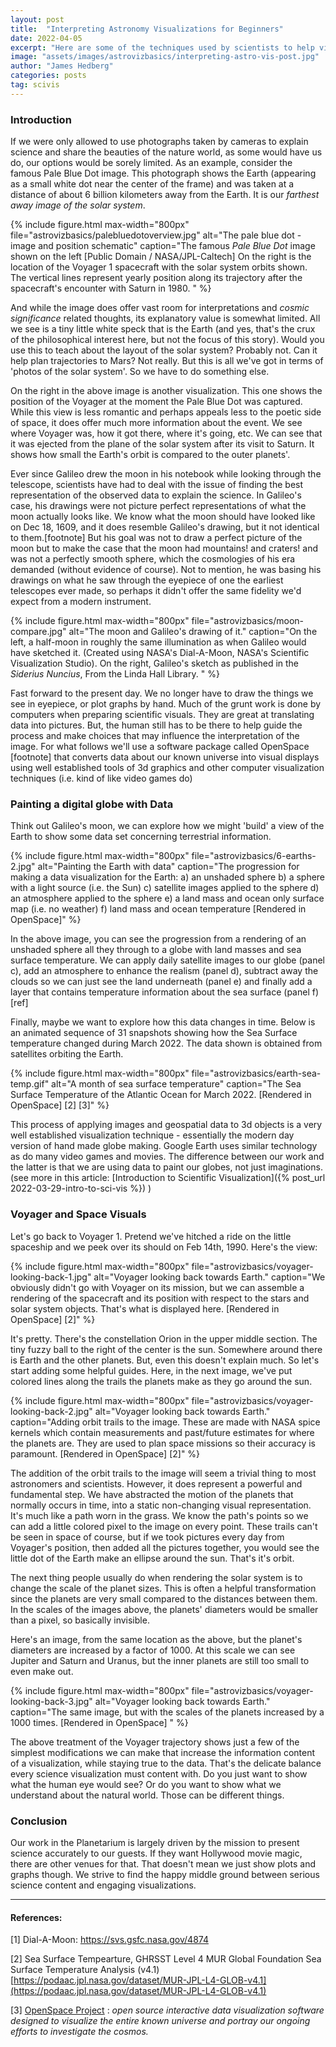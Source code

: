 ```yaml
---
layout: post
title:  "Interpreting Astronomy Visualizations for Beginners"
date: 2022-04-05
excerpt: "Here are some of the techniques used by scientists to help visualize the cosmos, for the purposes of communicating their science"
image: "assets/images/astrovizbasics/interpreting-astro-vis-post.jpg"
author: "James Hedberg"
categories: posts
tag: scivis
---
```


### Introduction

If we were only allowed to use photographs taken by cameras to explain science and share the beauties of the nature world, as some would have us do, our options would be sorely limited. As an example, consider the famous Pale Blue Dot image. This photograph shows the Earth (appearing as a small white dot near the center of the frame) and was taken at a distance of about 6 billion kilometers away from the Earth. It is our <i>farthest away image of the solar system</i>.


{%
include figure.html
max-width="800px"
file="astrovizbasics/palebluedotoverview.jpg" alt="The pale blue dot - image and position schematic"
caption="The famous <i>Pale Blue Dot</i> image shown on the left [Public Domain / NASA/JPL-Caltech] On the right is the location of the Voyager 1 spacecraft with the solar system orbits shown. The vertical lines represent yearly position along its trajectory after the spacecraft's encounter with Saturn in 1980. "
%}

And while the image does offer vast room for interpretations and <i>cosmic significance</i> related thoughts, its explanatory value is somewhat limited. All we see is a tiny little white speck that is the Earth (and yes, that's the crux of the philosophical interest here, but not the focus of this story). Would you use this to teach about the layout of the solar system? Probably not. Can it help plan trajectories to Mars? Not really. But this is all we've got in terms of 'photos of the solar system'. So we have to do something else.

On the right in the above image is another visualization. This one shows the position of the Voyager at the moment the Pale Blue Dot was captured. While this view is less romantic and perhaps appeals less to the poetic side of space, it does offer much more information about the event. We see where Voyager was, how it got there, where it's going, etc. We can see that it was ejected from the plane of the solar system after its visit to Saturn. It shows how small the Earth's orbit is compared to the outer planets'.

Ever since Galileo drew the moon in his notebook while looking through the telescope, scientists have had to deal with the issue of finding the best representation of the observed data to explain the science. In Galileo's case, his drawings were not picture perfect representations of what the moon actually looks like. We know what the moon should have looked like on Dec 18, 1609, and it does resemble Galileo's drawing, but it not identical to them.[footnote] But his goal was not to draw a perfect picture of the moon but to make the case that the moon had mountains! and craters! and was not a perfectly smooth sphere, which the cosmologies of his era demanded (without evidence of course). Not to mention, he was basing his drawings on what he saw through the eyepiece of one the earliest telescopes ever made, so perhaps it didn't offer the same fidelity we'd expect from a modern instrument.

{%
include figure.html
max-width="800px"
file="astrovizbasics/moon-compare.jpg" alt="The moon and Galileo's drawing of it."
caption="On the left, a half-moon in roughly the same illumination as when Galileo would have sketched it. (Created using NASA's Dial-A-Moon, NASA's Scientific Visualization Studio). On the right, Galileo's sketch as published in the <i>Siderius Nuncius</i>, From the Linda Hall Library. "
%}



Fast forward to the present day. We no longer have to draw the things we see in eyepiece, or plot graphs by hand. Much of the grunt work is done by computers when preparing scientific visuals. They are great at translating data into pictures. But, the human still has to be there to help guide the process and make choices that may influence the interpretation of the image. For what follows we'll use a software package called OpenSpace [footnote] that converts data about our known universe into visual displays using well established tools of 3d graphics and other computer visualization techniques (i.e. kind of like video games do)

### Painting a digital globe with Data

Think out Galileo's moon, we can explore how we might 'build' a view of the Earth to show some data set concerning terrestrial information.

{%
include figure.html
max-width="800px"
file="astrovizbasics/6-earths-2.jpg" alt="Painting the Earth with data"
caption="The progression for making a data visualization for the Earth: a) an unshaded sphere b) a sphere with a light source (i.e. the Sun) c) satellite images applied to the sphere d) an atmosphere applied to the sphere e) a land mass and ocean only surface map (i.e. no weather) f) land mass and ocean temperature [Rendered in OpenSpace]"
%}

In the above image, you can see the progression from a rendering of an unshaded sphere all they through to a globe with land masses and sea surface temperature. We can apply daily satellite images to our globe (panel c), add an atmosphere to enhance the realism (panel d), subtract away the clouds so we can just see the land underneath (panel e) and finally add a layer that contains temperature information about the sea surface (panel f)[ref]

Finally, maybe we want to explore how this data changes in time. Below is an animated sequence of 31 snapshots showing how the Sea Surface temperature changed during March 2022. The data shown is obtained from satellites orbiting the Earth.

{%
include figure.html
max-width="800px"
file="astrovizbasics/earth-sea-temp.gif" alt="A month of sea surface temperature"
caption="The Sea Surface Temperature of the Atlantic Ocean for March 2022.  [Rendered in OpenSpace] [2] [3]"
%}

This process of applying images and geospatial data to 3d objects is a very well established visualization technique - essentially the modern day version of hand made globe making. Google Earth uses similar technology as do many video games and movies. The difference between our work and the latter is that we are using data to paint our globes, not just imaginations. (see more in this article:  [Introduction to Scientific Visualization]({% post_url 2022-03-29-intro-to-sci-vis %}) )


### Voyager and Space Visuals

Let's go back to Voyager 1. Pretend we've hitched a ride on the little spaceship and we peek over its should on Feb 14th, 1990. Here's the view:

{%
include figure.html
max-width="800px"
file="astrovizbasics/voyager-looking-back-1.jpg" alt="Voyager looking back towards Earth."
caption="We obviously didn't go with Voyager on its mission, but we can assemble a rendering of the spacecraft and its position with respect to the stars and solar system objects. That's what is displayed here. [Rendered in OpenSpace] [2]"
%}

It's pretty. There's the constellation Orion in the upper middle section. The tiny fuzzy ball to the right of the center is the sun. Somewhere around there is Earth and the other planets. But, even this doesn't explain much. So let's start adding some helpful guides. Here, in the next image, we've put colored lines along the trails the planets make as they go around the sun.

{%
include figure.html
max-width="800px"
file="astrovizbasics/voyager-looking-back-2.jpg" alt="Voyager looking back towards Earth."
caption="Adding orbit trails to the image. These are made with NASA spice kernels which contain measurements and past/future estimates for where the planets are. They are used to plan space missions so their accuracy is paramount. [Rendered in OpenSpace] [2]"
%}

The addition of the orbit trails to the image will seem a trivial thing to most astronomers and scientists. However, it does represent a powerful and fundamental step. We have abstracted the motion of the planets that normally occurs in time, into a static non-changing visual representation. It's much like a path worn in the grass. We know the path's points so we can add a little colored pixel to the image on every point. These trails can't be seen in space of course, but if we took pictures every day from Voyager's position, then added all the pictures together, you would see the little dot of the Earth make an ellipse around the sun. That's it's orbit.

The next thing people usually do when rendering the solar system is to change the scale of the planet sizes. This is often a helpful transformation since the planets are very small compared to the distances between them. In the scales of the images above, the planets' diameters would be smaller than a pixel, so basically invisible.

Here's an image, from the same location as the above, but the planet's diameters are increased by a factor of 1000. At this scale we can see Jupiter and Saturn and Uranus, but the inner planets are still too small to even make out.


{%
include figure.html
max-width="800px"
file="astrovizbasics/voyager-looking-back-3.jpg" alt="Voyager looking back towards Earth."
caption="The same image, but with the scales of the planets increased by a 1000 times. [Rendered in OpenSpace] "
%}

The above treatment of the Voyager trajectory shows just a few of the simplest modifications we can make that increase the information content of a visualization, while staying true to the data. That's the delicate balance every science visualization must content with. Do you just want to show what the human eye would see? Or do you want to show what we understand about the natural world. Those can be different things.

### Conclusion

Our work in the Planetarium is largely driven by the mission to present science accurately to our guests. If they want Hollywood movie magic, there are other venues for that. That doesn't mean we just show plots and graphs though. We strive to find the happy middle ground between serious science content and engaging visualizations.



---

#### References:

[1] Dial-A-Moon: <a target="_blank" href="https://svs.gsfc.nasa.gov/4874">https://svs.gsfc.nasa.gov/4874</a>

[2] Sea Surface Tempearture, GHRSST Level 4 MUR Global Foundation Sea Surface Temperature Analysis (v4.1) [https://podaac.jpl.nasa.gov/dataset/MUR-JPL-L4-GLOB-v4.1](https://podaac.jpl.nasa.gov/dataset/MUR-JPL-L4-GLOB-v4.1)

[3] [OpenSpace Project](https://www.openspaceproject.com/) : <i>open source interactive data visualization software designed to visualize the entire known universe and portray our ongoing efforts to investigate the cosmos.</i>
